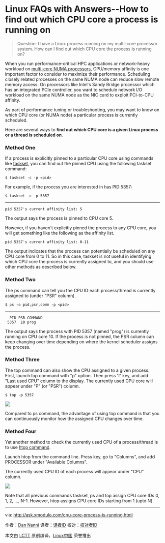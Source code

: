 Linux FAQs with Answers--How to find out which CPU core a process is running on
================================================================================
> Question: I have a Linux process running on my multi-core processor system. How can I find out which CPU core the process is running on?

When you run performance-critical HPC applications or network-heavy workload on [multi-core NUMA processors][1], CPU/memory affinity is one important factor to consider to maximize their performance. Scheduling closely related processes on the same NUMA node can reduce slow remote memory access. On processors like Intel's Sandy Bridge processor which has an integrated PCIe controller, you want to schedule network I/O workload on the same NUMA node as the NIC card to exploit PCI-to-CPU affinity.

As part of performance tuning or troubleshooting, you may want to know on which CPU core (or NUMA node) a particular process is currently scheduled.

Here are several ways to **find out which CPU core is a given Linux process or a thread is scheduled on**.

### Method One ###

If a process is explicitly pinned to a particular CPU core using commands like [taskset][2], you can find out the pinned CPU using the following taskset command:

    $ taskset -c -p <pid>

For example, if the process you are interested in has PID 5357:

    $ taskset -c -p 5357

----------

    pid 5357's current affinity list: 5

The output says the process is pinned to CPU core 5.

However, if you haven't explicitly pinned the process to any CPU core, you will get something like the following as the affinity list.

    pid 5357's current affinity list: 0-11

The output indicates that the process can potentially be scheduled on any CPU core from 0 to 11. So in this case, taskset is not useful in identifying which CPU core the process is currently assigned to, and you should use other methods as described below.

### Method Two ###

The ps command can tell you the CPU ID each process/thread is currently assigned to (under "PSR" column).

    $ ps -o pid,psr,comm -p <pid>

----------

      PID PSR COMMAND
     5357  10 prog

The output says the process with PID 5357 (named "prog") is currently running on CPU core 10. If the process is not pinned, the PSR column can keep changing over time depending on where the kernel scheduler assigns the process.

### Method Three ###

The top command can also show the CPU assigned to a given process. First, launch top command with "p" option. Then press 'f' key, and add "Last used CPU" column to the display. The currently used CPU core will appear under "P" (or "PSR") column.

    $ top -p 5357

![](https://farm6.staticflickr.com/5698/21429268426_e7d1d73a04_c.jpg)

Compared to ps command, the advantage of using top command is that you can continuously monitor how the assigned CPU changes over time.

### Method Four ###

Yet another method to check the currently used CPU of a process/thread is to use [htop command][3].

Launch htop from the command line. Press <F2> key, go to "Columns", and add PROCESSOR under "Available Columns".

The currently used CPU ID of each process will appear under "CPU" column.

![](https://farm6.staticflickr.com/5788/21444522832_a5a206f600_c.jpg)

Note that all previous commands taskset, ps and top assign CPU core IDs 0, 1, 2, ..., N-1. However, htop assigns CPU core IDs starting from 1 (upto N).

--------------------------------------------------------------------------------

via: http://ask.xmodulo.com/cpu-core-process-is-running.html

作者：[Dan Nanni][a]
译者：[译者ID](https://github.com/译者ID)
校对：[校对者ID](https://github.com/校对者ID)

本文由 [LCTT](https://github.com/LCTT/TranslateProject) 原创编译，[Linux中国](https://linux.cn/) 荣誉推出

[a]:http://ask.xmodulo.com/author/nanni
[1]:http://xmodulo.com/identify-cpu-processor-architecture-linux.html
[2]:http://xmodulo.com/run-program-process-specific-cpu-cores-linux.html
[3]:http://ask.xmodulo.com/install-htop-centos-rhel.html